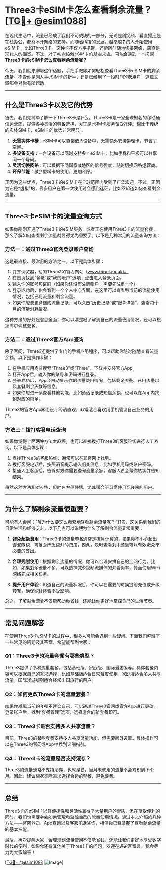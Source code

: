 # Three3卡eSIM卡怎么查看剩余流量？[[TG💪+ @esim1088](https://t.me/s/esim1088)]

在现代生活中，流量已经成了我们不可或缺的一部分，无论是刷视频、看直播还是在线办公，都离不开网络的支持。而随着科技的发展，越来越多的人开始使用eSIM卡，比如Three3卡。这种卡不仅方便携带，还能随时随地切换网络，简直是现代人的福音。不过，对于初次接触eSIM卡的朋友来说，可能会遇到一个问题：**Three3卡的eSIM卡怎么查看剩余流量呢？**

今天，我们就来聊聊这个话题，手把手教你如何轻松查看Three3卡eSIM卡的剩余流量。不管你是刚入手eSIM卡的新手，还是已经用了一段时间的老用户，这篇文章都会对你有所帮助。

---

## **什么是Three3卡以及它的优势**

首先，我们先简单了解一下Three3卡是什么。Three3卡是一家全球知名的移动通信运营商，提供各种灵活的套餐选择，尤其是eSIM卡服务备受好评。相比于传统的实体SIM卡，eSIM卡的优势非常明显：

1. **无需实体卡槽**：eSIM卡可以直接嵌入设备中，无需额外安装物理卡，节省了空间。
2. **多设备支持**：一台设备可以同时支持多个eSIM卡，比如手机和平板可以共享同一个号码。
3. **灵活切换网络**：可以根据不同国家或地区的信号强度，随时切换网络运营商。
4. **环保节能**：减少塑料卡的使用，更加环保。

正因为这些优点，Three3卡的eSIM卡在全球范围内受到了广泛欢迎。不过，正因为它是“虚拟”的，很多用户在第一次使用时会感到迷茫，比如不知道如何查看剩余流量。

---

## **Three3卡eSIM卡的流量查询方式**

如果你刚刚开通了Three3卡的eSIM服务，或者正在使用Three3卡的流量套餐，那么了解如何查看剩余流量就显得尤为重要了。以下是几种常见的流量查询方法：

### **方法一：通过Three3官网登录账户查询**

这是最直接、最常用的方法之一。以下是具体步骤：

1. 打开浏览器，访问Three3的官方网站（www.three.co.uk）。
2. 在首页找到“登录”或“我的账户”选项，点击进入登录页面。
3. 输入你的账号和密码（如果你还没有注册账户，需要先注册一个）。
4. 登录成功后，你会看到一个个人中心界面，在这里可以查看到当前的流量使用情况，包括已用流量和剩余流量。
5. 如果你想要更详细的流量记录，可以点击“历史记录”或“账单详情”，查看每个月的流量消耗情况。

这种方法的好处是信息全面，你可以清楚地了解到自己的流量使用情况，还可以根据需求调整套餐。

### **方法二：通过Three3官方App查询**

除了官网，Three3还提供了专门的手机应用程序，可以帮助你随时随地查看流量余额。以下是操作步骤：

1. 在手机应用商店搜索“Three3”或“Three”，下载并安装官方App。
2. 打开App后，输入你的账号和密码进行登录。
3. 登录成功后，App会自动显示你的流量使用情况，包括剩余流量、已用流量以及套餐剩余天数等信息。
4. 如果你想进一步查看其他功能，比如通话记录或短信余额，也可以在App内找到对应的菜单。

Three3的官方App界面设计简洁直观，非常适合喜欢用手机管理自己业务的用户。

### **方法三：拨打客服电话查询**

如果你觉得上面两种方法太麻烦，也可以直接拨打Three3的客服热线进行人工咨询。以下是具体步骤：

1. 查找Three3的客服热线，通常可以在其官网上找到。
2. 拨打客服电话后，按照语音提示输入相关信息，比如手机号码或账户密码。
3. 接通人工客服后，告诉对方你需要查询流量余额，客服人员会帮你核实并告知结果。

虽然这种方法相对传统，但胜在方便快捷，尤其适合不习惯使用互联网的用户。

---

## **为什么了解剩余流量很重要？**

可能有人会问：“我为什么要这么频繁地查看剩余流量呢？”其实，这关系到我们的日常生活和经济支出。以下几点可以说明为什么了解剩余流量非常重要：

1. **避免超额费用**：Three3卡的流量套餐通常是按月计费的，如果你不小心超出套餐限额，可能会产生额外的费用。因此，及时查看剩余流量可以有效避免不必要的支出。
   
2. **合理规划使用**：根据剩余流量的情况，你可以合理安排自己的上网行为。比如，如果剩余流量不多，可以选择减少视频流媒体的观看频率，转而使用WiFi网络完成相关任务。

3. **提升用户体验**：知道自己的流量状况后，你可以在需要的时候提前充值或升级套餐，确保网络体验不受影响。

总之，了解剩余流量不仅能帮助你省钱，还能让你更好地掌控自己的生活节奏。

---

## **常见问题解答**

在使用Three3卡eSIM卡的过程中，很多人可能会遇到一些疑问。下面我们整理了一些常见的问题及其答案，希望能帮到大家：

### **Q1：Three3卡的流量套餐有哪些类型？**

Three3提供了多种流量套餐，包括基础版、家庭版、国际漫游版等。具体套餐内容可以根据自己的需求选择，比如基础版适合日常轻度使用，家庭版适合多人共享流量，国际漫游版则适合经常出国旅行的用户。

### **Q2：如何更改Three3卡的流量套餐？**

如果你发现当前的套餐不适合自己，可以通过Three3官网或官方App进行更改。登录账户后，找到“套餐管理”选项，选择适合的新套餐即可。

### **Q3：Three3卡是否支持多人共享流量？**

目前，Three3的某些套餐支持多人共享流量功能，但需要额外设置。具体操作可以在Three3的官网或App中找到详细指引。

### **Q4：Three3卡的流量是否支持滚存？**

Three3的流量通常不支持滚存，也就是说，当月未使用的流量不会累积到下个月。因此，建议根据实际需求选择合适的套餐，避免浪费。

---

## **总结**

Three3卡的eSIM卡以其便捷性和灵活性赢得了大量用户的青睐，但在享受便利的同时，我们也需要学会如何管理和监控自己的流量使用情况。通过本文介绍的几种方法——官网登录、App查询以及客服电话咨询，相信你已经掌握了查看剩余流量的基本技能。

最后，再次提醒大家，合理规划流量使用不仅能省钱，还能让我们更好地享受数字时代的便利。如果你还有其他关于Three3卡的问题，欢迎在评论区留言，我会尽力为大家解答！

[[TG💪+ @esim1088](https://t.me/s/esim1088) ![Image](https://i.postimg.cc/4NQfJmqS/Snipaste-2025-05-13-00-14-12.png)]